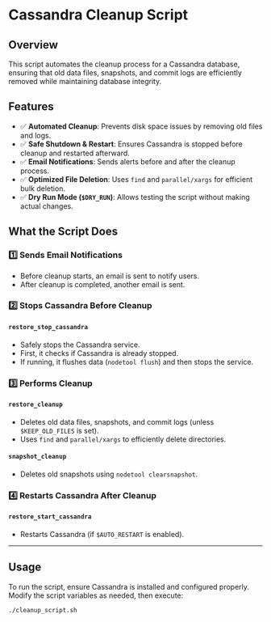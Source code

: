 # Cassandra Cleanup Script

## Overview
This script automates the cleanup process for a Cassandra database, ensuring that old data files, snapshots, and commit logs are efficiently removed while maintaining database integrity.

## Features
- ✅ **Automated Cleanup**: Prevents disk space issues by removing old files and logs.
- ✅ **Safe Shutdown & Restart**: Ensures Cassandra is stopped before cleanup and restarted afterward.
- ✅ **Email Notifications**: Sends alerts before and after the cleanup process.
- ✅ **Optimized File Deletion**: Uses `find` and `parallel/xargs` for efficient bulk deletion.
- ✅ **Dry Run Mode (`$DRY_RUN`)**: Allows testing the script without making actual changes.

## What the Script Does

### 1️⃣ Sends Email Notifications
- Before cleanup starts, an email is sent to notify users.
- After cleanup is completed, another email is sent.

### 2️⃣ Stops Cassandra Before Cleanup
#### `restore_stop_cassandra`
- Safely stops the Cassandra service.
- First, it checks if Cassandra is already stopped.
- If running, it flushes data (`nodetool flush`) and then stops the service.

### 3️⃣ Performs Cleanup
#### `restore_cleanup`
- Deletes old data files, snapshots, and commit logs (unless `$KEEP_OLD_FILES` is set).
- Uses `find` and `parallel/xargs` to efficiently delete directories.

#### `snapshot_cleanup`
- Deletes old snapshots using `nodetool clearsnapshot`.

### 4️⃣ Restarts Cassandra After Cleanup
#### `restore_start_cassandra`
- Restarts Cassandra (if `$AUTO_RESTART` is enabled).

---

## Usage
To run the script, ensure Cassandra is installed and configured properly. Modify the script variables as needed, then execute:

```bash
./cleanup_script.sh
